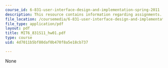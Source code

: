 ```yaml
---
course_id: 6-831-user-interface-design-and-implementation-spring-2011
description: This resource contains information regarding assignments.
file_location: /coursemedia/6-831-user-interface-design-and-implementation-spring-2011/4d7011b5bf80daf0b470f8a5e18cb737_MIT6_831S11_hw01.pdf
file_type: application/pdf
layout: pdf
title: MIT6_831S11_hw01.pdf
type: course
uid: 4d7011b5bf80daf0b470f8a5e18cb737

---
```

None